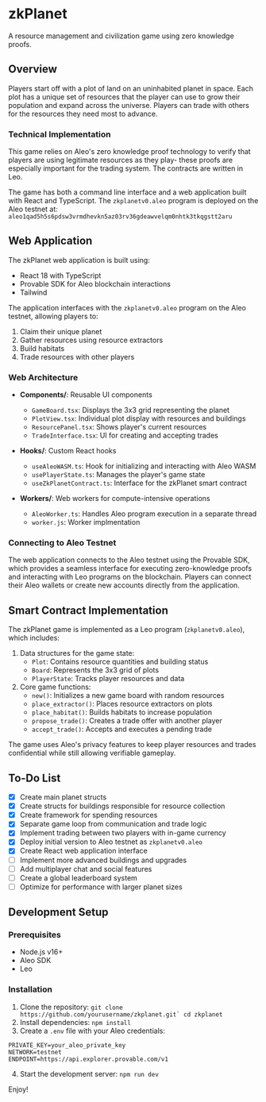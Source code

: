 # zkPlanet
A resource management and civilization game using zero knowledge proofs.

## Overview
Players start off with a plot of land on an uninhabited planet in space. Each plot has a unique set of resources that the player can use to grow their population and expand across the universe. Players can trade with others for the resources they need most to advance.

### Technical Implementation
This game relies on Aleo's zero knowledge proof technology to verify that players are using legitimate resources as they play- these proofs are especially important for the trading system. The contracts are written in Leo.

The game has both a command line interface and a web application built with React and TypeScript. 
The `zkplanetv0.aleo` program is deployed on the Aleo testnet at: `aleo1qad5h5s6pdsw3vrmdhevkn5az03rv36gdeawvelqm0nhtk3tkqgstt2aru`

## Web Application
The zkPlanet web application is built using:
- React 18 with TypeScript
- Provable SDK for Aleo blockchain interactions
- Tailwind

The application interfaces with the `zkplanetv0.aleo` program on the Aleo testnet, allowing players to:
1. Claim their unique planet
2. Gather resources using resource extractors
3. Build habitats
5. Trade resources with other players

### Web  Architecture
- **Components/**: Reusable UI components
  - `GameBoard.tsx`: Displays the 3x3 grid representing the planet
  - `PlotView.tsx`: Individual plot display with resources and buildings
  - `ResourcePanel.tsx`: Shows player's current resources
  - `TradeInterface.tsx`: UI for creating and accepting trades
  
- **Hooks/**: Custom React hooks
  - `useAleoWASM.ts`: Hook for initializing and interacting with Aleo WASM
  - `usePlayerState.ts`: Manages the player's game state
  - `useZkPlanetContract.ts`: Interface for the zkPlanet smart contract
  
- **Workers/**: Web workers for compute-intensive operations
  - `AleoWorker.ts`: Handles Aleo program execution in a separate thread
  - `worker.js`: Worker implmentation

### Connecting to Aleo Testnet
The web application connects to the Aleo testnet using the Provable SDK, which provides a seamless interface for executing zero-knowledge proofs and interacting with Leo programs on the blockchain. Players can connect their Aleo wallets or create new accounts directly from the application.

## Smart Contract Implementation
The zkPlanet game is implemented as a Leo program (`zkplanetv0.aleo`), which includes:
1. Data structures for the game state:
   - `Plot`: Contains resource quantities and building status
   - `Board`: Represents the 3x3 grid of plots
   - `PlayerState`: Tracks player resources and data
2. Core game functions:
   - `new()`: Initializes a new game board with random resources
   - `place_extractor()`: Places resource extractors on plots
   - `place_habitat()`: Builds habitats to increase population
   - `propose_trade()`: Creates a trade offer with another player
   - `accept_trade()`: Accepts and executes a pending trade

The game uses Aleo's privacy features to keep player resources and trades confidential while still allowing verifiable gameplay.
## To-Do List
- [x] Create main planet structs
- [x] Create structs for buildings responsible for resource collection
- [x] Create framework for spending resources
- [x] Separate game loop from communication and trade logic
- [x] Implement trading between two players with in-game currency
- [x] Deploy initial version to Aleo testnet as `zkplanetv0.aleo`
- [x] Create React web application interface
- [ ] Implement more advanced buildings and upgrades
- [ ] Add multiplayer chat and social features
- [ ] Create a global leaderboard system
- [ ] Optimize for performance with larger planet sizes

## Development Setup
### Prerequisites
- Node.js v16+
- Aleo SDK
- Leo

### Installation
1. Clone the repository:
```git clone https://github.com/yourusername/zkplanet.git`
cd zkplanet```
2. Install dependencies:
```npm install```
3. Create a `.env` file with your Aleo credentials:
```
PRIVATE_KEY=your_aleo_private_key
NETWORK=testnet
ENDPOINT=https://api.explorer.provable.com/v1
```
4. Start the development server:
```npm run dev```

Enjoy!
